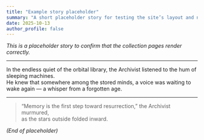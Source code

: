 ```yaml
---
title: "Example story placeholder"
summary: "A short placeholder story for testing the site’s layout and navigation."
date: 2025-10-13
author_profile: false
---
```


*This is a placeholder story to confirm that the collection pages render correctly.*

---

In the endless quiet of the orbital library, the Archivist listened to the hum of sleeping machines.  
He knew that somewhere among the stored minds, a voice was waiting to wake again — a whisper from a forgotten age.

---

> “Memory is the first step toward resurrection,” the Archivist murmured,  
> as the stars outside folded inward.

*(End of placeholder)*
